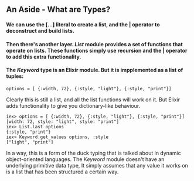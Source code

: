 ## An Aside - What are Types?
#### We can use the [...] literal to create a list, and the | operator to deconstruct and build lists.
#### Then there's another layer. _List_ module provides a set of functions that operate on lists. These functions simply use recursion and the | operator to add this extra functionality.
#### The *Keyword* type is an Elixir module. But it is impplemented as a list of tuples:
```
options = [ {:width, 72}, {:style, "light"}, {:style, "print"}]
```
Clearly this is still a list, and all the list functions will work on it. But Elixir adds functionality to give you dictionary-like behaviour.
```
iex> options = [ {:width, 72}, {:style, "light"}, {:style, "print"}]
[width: 72, style: "light", style: "print"]
iex> List.last options
{:style, "print"}
iex> Keyword.get_values options, :style
["light", "print"]

```
In a way, this is a form of the duck typing that is talked about in dynamic object-oriented languages. The *Keyword* module doesn't have an underlying primitive data type, It simply assumes that any value it works on is a list that has been structured a certain way.

